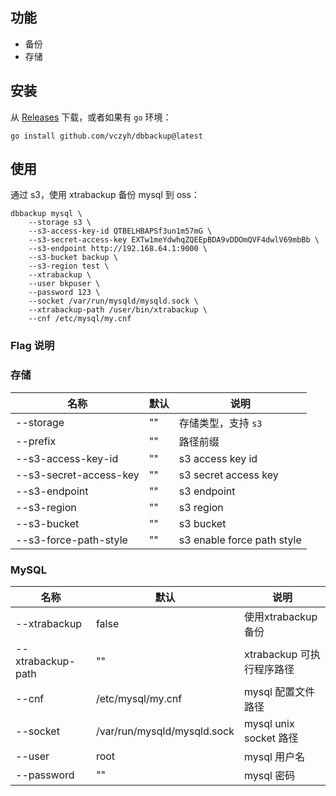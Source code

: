 ## 功能

- 备份
- 存储

## 安装

从 [Releases](https://github.com/vczyh/dbbackup/releases) 下载，或者如果有 `go` 环境：

```
go install github.com/vczyh/dbbackup@latest
```

## 使用

通过 s3，使用 xtrabackup 备份 mysql 到 oss：

```
dbbackup mysql \
    --storage s3 \
    --s3-access-key-id QTBELHBAPSf3un1m57mG \
    --s3-secret-access-key EXTw1meYdwhqZQEEpBDA9vDDOmQVF4dwlV69mbBb \
    --s3-endpoint http://192.168.64.1:9000 \
    --s3-bucket backup \
    --s3-region test \
    --xtrabackup \
    --user bkpuser \
    --password 123 \
    --socket /var/run/mysqld/mysqld.sock \
    --xtrabackup-path /user/bin/xtrabackup \
    --cnf /etc/mysql/my.cnf 
```

### Flag 说明

### 存储

| 名称                     | 默认 | 说明                         |
|------------------------|----|----------------------------|
| --storage              | "" | 存储类型，支持 `s3`               |
| --prefix               | "" | 路径前缀                       |
| --s3-access-key-id     | "" | s3 access key id           |
| --s3-secret-access-key | "" | s3 secret access key       |
| --s3-endpoint          | "" | s3 endpoint                |
| --s3-region            | "" | s3 region                  |
| --s3-bucket            | "" | s3 bucket                  |
| --s3-force-path-style  | "" | s3 enable force path style |

### MySQL

| 名称                | 默认                          | 说明                   |
|-------------------|-----------------------------|----------------------|
| --xtrabackup      | false                       | 使用xtrabackup备份       |
| --xtrabackup-path | ""                          | xtrabackup 可执行程序路径   |
| --cnf             | /etc/mysql/my.cnf           | mysql 配置文件路径         |
| --socket          | /var/run/mysqld/mysqld.sock | mysql unix socket 路径 |
| --user            | root                        | mysql 用户名            |
| --password        | ""                          | mysql 密码             |


